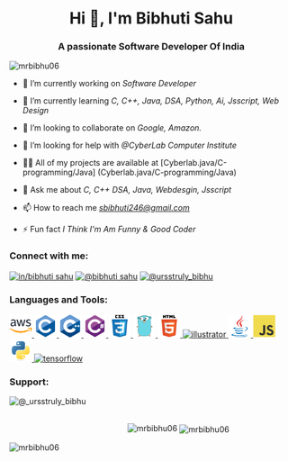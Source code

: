 <h1 align="center">Hi 👋, I'm Bibhuti Sahu</h1>
<h3 align="center">A passionate Software Developer Of India</h3>

<p align="left"> <img src="https://komarev.com/ghpvc/?username=mrbibhu06&label=Profile%20views&color=0e75b6&style=flat" alt="mrbibhu06" /> </p>

- 🔭 I’m currently working on *Software Developer*

- 🌱 I’m currently learning *C, C++, Java, DSA, Python, Ai, Jsscript, Web Design*

- 👯 I’m looking to collaborate on *Google, Amazon.*

- 🤝 I’m looking for help with *@CyberLab Computer Institute*

- 👨‍💻 All of my projects are available at [Cyberlab.java/C-programming/Java] (Cyberlab.java/C-programming/Java)

- 💬 Ask me about *C, C++ DSA, Java, Webdesgin, Jsscript*

- 📫 How to reach me *sbibhuti246@gmail.com*

- ⚡ Fun fact *I Think I'm Am Funny & Good Coder*

<h3 align="left">Connect with me:</h3>
<p align="left">
<a href="https://linkedin.com/in/in/bibhuti sahu" target="blank"><img align="center" src="https://raw.githubusercontent.com/rahuldkjain/github-profile-readme-generator/master/src/images/icons/Social/linked-in-alt.svg" alt="in/bibhuti sahu" height="30" width="40" /></a>
<a href="https://fb.com/@bibhuti sahu" target="blank"><img align="center" src="https://raw.githubusercontent.com/rahuldkjain/github-profile-readme-generator/master/src/images/icons/Social/facebook.svg" alt="@bibhuti sahu" height="30" width="40" /></a>
<a href="https://instagram.com/@ursstruly_bibhu" target="blank"><img align="center" src="https://raw.githubusercontent.com/rahuldkjain/github-profile-readme-generator/master/src/images/icons/Social/instagram.svg" alt="@ursstruly_bibhu" height="30" width="40" /></a>
</p>

<h3 align="left">Languages and Tools:</h3>
<p align="left"> <a href="https://aws.amazon.com" target="_blank" rel="noreferrer"> <img src="https://raw.githubusercontent.com/devicons/devicon/master/icons/amazonwebservices/amazonwebservices-original-wordmark.svg" alt="aws" width="40" height="40"/> </a> <a href="https://www.cprogramming.com/" target="_blank" rel="noreferrer"> <img src="https://raw.githubusercontent.com/devicons/devicon/master/icons/c/c-original.svg" alt="c" width="40" height="40"/> </a> <a href="https://www.w3schools.com/cpp/" target="_blank" rel="noreferrer"> <img src="https://raw.githubusercontent.com/devicons/devicon/master/icons/cplusplus/cplusplus-original.svg" alt="cplusplus" width="40" height="40"/> </a> <a href="https://www.w3schools.com/cs/" target="_blank" rel="noreferrer"> <img src="https://raw.githubusercontent.com/devicons/devicon/master/icons/csharp/csharp-original.svg" alt="csharp" width="40" height="40"/> </a> <a href="https://www.w3schools.com/css/" target="_blank" rel="noreferrer"> <img src="https://raw.githubusercontent.com/devicons/devicon/master/icons/css3/css3-original-wordmark.svg" alt="css3" width="40" height="40"/> </a> <a href="https://golang.org" target="_blank" rel="noreferrer"> <img src="https://raw.githubusercontent.com/devicons/devicon/master/icons/go/go-original.svg" alt="go" width="40" height="40"/> </a> <a href="https://www.w3.org/html/" target="_blank" rel="noreferrer"> <img src="https://raw.githubusercontent.com/devicons/devicon/master/icons/html5/html5-original-wordmark.svg" alt="html5" width="40" height="40"/> </a> <a href="https://www.adobe.com/in/products/illustrator.html" target="_blank" rel="noreferrer"> <img src="https://www.vectorlogo.zone/logos/adobe_illustrator/adobe_illustrator-icon.svg" alt="illustrator" width="40" height="40"/> </a> <a href="https://www.java.com" target="_blank" rel="noreferrer"> <img src="https://raw.githubusercontent.com/devicons/devicon/master/icons/java/java-original.svg" alt="java" width="40" height="40"/> </a> <a href="https://developer.mozilla.org/en-US/docs/Web/JavaScript" target="_blank" rel="noreferrer"> <img src="https://raw.githubusercontent.com/devicons/devicon/master/icons/javascript/javascript-original.svg" alt="javascript" width="40" height="40"/> </a> <a href="https://www.python.org" target="_blank" rel="noreferrer"> <img src="https://raw.githubusercontent.com/devicons/devicon/master/icons/python/python-original.svg" alt="python" width="40" height="40"/> </a> <a href="https://www.tensorflow.org" target="_blank" rel="noreferrer"> <img src="https://www.vectorlogo.zone/logos/tensorflow/tensorflow-icon.svg" alt="tensorflow" width="40" height="40"/> </a> </p>

<h3 align="left">Support:</h3>
<p><a href="https://www.buymeacoffee.com/@_ursstruly_bibhu"> <img align="left" src="https://cdn.buymeacoffee.com/buttons/v2/default-yellow.png" height="50" width="210" alt="@_ursstruly_bibhu" /></a></p><br><br>

<p><img align="left" src="https://github-readme-stats.vercel.app/api/top-langs?username=mrbibhu06&show_icons=true&locale=en&layout=compact" alt="mrbibhu06" /></p>

<p>&nbsp;<img align="center" src="https://github-readme-stats.vercel.app/api?username=mrbibhu06&show_icons=true&locale=en" alt="mrbibhu06" /></p>

<p><img align="center" src="https://github-readme-streak-stats.herokuapp.com/?user=mrbibhu06&" alt="mrbibhu06" /></p>
